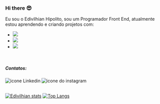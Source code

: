 ### Hi there :sunglasses:

Eu sou o Edivilhian Hipolito, sou um Programador Front End, atualmente estou aprendendo e criando projetos com:
   <br>
   - <img src="https://img.shields.io/badge/HTML5-E34F26?style=for-the-badge&logo=html5&logoColor=white"/>
   - <img src="https://img.shields.io/badge/CSS3-1572B6?style=for-the-badge&logo=css3&logoColor=white"/>
   - <img src="https://img.shields.io/badge/JavaScript-F7DF1E?style=for-the-badge&logo=javascript&logoColor=black"/>
   
   <br>
   
   ##### Contatos:
   
   <p>
   <a href="https://www.linkedin.com/in/edivilhian-hip%C3%B3lito-158192250/">
   <img align="left" alt="icone Linkedin" src="https://img.shields.io/badge/LinkedIn-0077B5?style=for-the-badge&logo=linkedin&logoColor=white"/>
   </a>
   <a href="https://www.instagram.com/edivilhian_hp/?next=%2F">
   <img align="left" alt="icone do instagram"  src="https://img.shields.io/badge/Instagram-E4405F?style=for-the-badge&logo=instagram&logoColor=white"/>
   </a>
   </p>
   
   <br>
   <br>
   
   

   [![Edivilhian stats](https://github-readme-stats.vercel.app/api?username=Edivilhian-H)](https://github.com/anuraghazra/github-readme-stats)
   [![Top Langs](https://github-readme-stats.vercel.app/api/top-langs/?username=Edivilhian-H)](https://github.com/anuraghazra/github-readme-stats)
   
